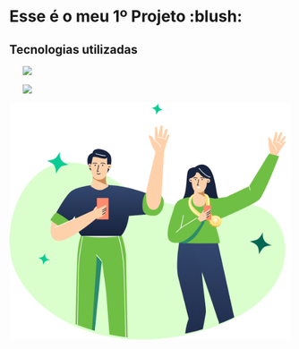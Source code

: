 <h1> Esse é o meu 1º Projeto :blush:</h1>
<h2> Tecnologias utilizadas </h2>
<ol>
  
<p><img src="https://img.shields.io/badge/HTML5-E34F26?style=for-the-badge&logo=html5&logoColor=white"</p>
<p><img src="https://img.shields.io/badge/CSS3-1572B6?style=for-the-badge&logo=css3&logoColor=white"</p>
  
</ol>
<img src="https://github.com/CarlosH3nrique/Desafio-01/blob/main/img/(Positive)%20Congratulation%20You%20get%2040%20point%20for%20your%20ride.png?raw=true">
